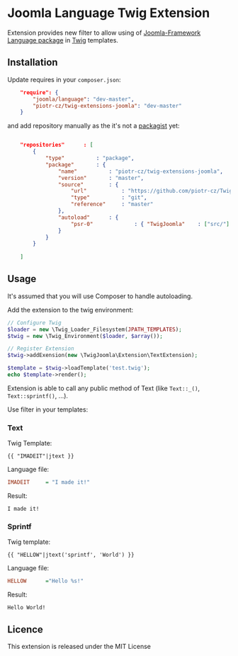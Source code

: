 Joomla Language Twig Extension
==============================

Extension provides new filter to allow using of [Joomla-Framework][2] [Language package][3] in [Twig][1] templates.


## Installation

Update requires in your `composer.json`:

```JSON
	"require": {
		"joomla/language": "dev-master",
		"piotr-cz/twig-extensions-joomla": "dev-master"
	}
```

and add repository manually as the it's not a [packagist](https://packagist.org) yet:
```JSON

	"repositories"		: [
		{
			"type"			: "package",
			"package"		: {
				"name"			: "piotr-cz/twig-extensions-joomla",
				"version"		: "master",
				"source"		: {
					"url"			: "https://github.com/piotr-cz/Twig-extensions-Joomla.git",
					"type"			: "git",
					"reference"		: "master"
				},
				"autoload"		: {
					"psr-0"				: { "TwigJoomla"	: ["src/"] }
				}
			}
		}
		
	]
```


## Usage

It's assumed that you will use Composer to handle autoloading.

Add the extension to the twig environment:

```PHP
// Configure Twig
$loader = new \Twig_Loader_Filesystem(JPATH_TEMPLATES);
$twig = new \Twig_Environment($loader, $array());

// Register Extension
$twig->addExension(new \TwigJoomla\Extension\TextExtension);

$template = $twig->loadTemplate('test.twig');
echo $template->render();
```


Extension is able to call any public method of Text (like `Text::_()`, `Text::sprintf()`, ...).

Use filter in your templates:


### Text

Twig Template:
```TWIG
{{ "IMADEIT"|jtext }}
```

Language file:
```INI
IMADEIT 	= "I made it!"
```

Result:
```
I made it!
```


### Sprintf

Twig template:
```TWIG
{{ "HELLOW"|jtext('sprintf', 'World') }}
```

Language file:
```INI
HELLOW		="Hello %s!"
```

Result:
```
Hello World!
```


## Licence
This extension is released under the MIT License


[1]: http://twig.sensiolabs.org
[2]: http://framework.joomla.org
[3]: https://github.com/joomla/joomla-framework/tree/staging/src/Joomla/Language
